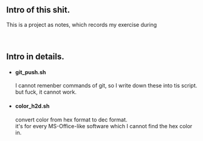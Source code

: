 ## Intro of this shit.
This is a project as notes, which records my exercise during 
<br/>
<br/>
<br/>

## Intro in details.
* #### git_push.sh
    I cannot remenber commands of git, so I write down these into tis script.
    <br/>
    but fuck, it cannot work.
* #### color_h2d.sh
    convert color from hex format to dec format.
    <br/>
    it's for every MS-Office-like software which I cannot find the hex color in.
